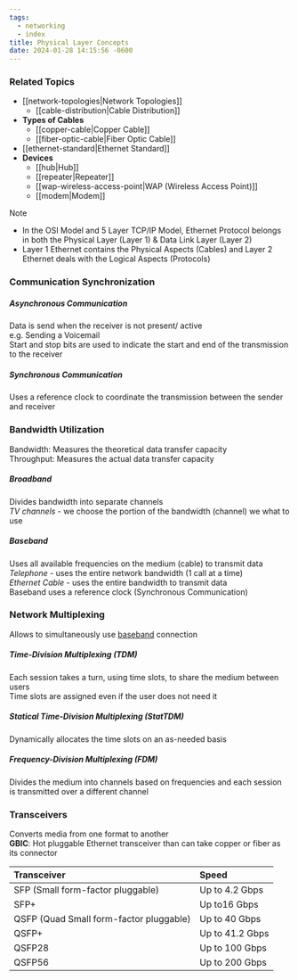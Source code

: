 ```yaml
---
tags:
  - networking
  - index
title: Physical Layer Concepts
date: 2024-01-28 14:15:56 -0600
---
```


### Related Topics

* [[network-topologies|Network Topologies]]
	- [[cable-distribution|Cable Distribution]]
* **Types of Cables**
	- [[copper-cable|Copper Cable]]
	- [[fiber-optic-cable|Fiber Optic Cable]]
* [[ethernet-standard|Ethernet Standard]]
* **Devices**
	- [[hub|Hub]]
	- [[repeater|Repeater]]
	- [[wap-wireless-access-point|WAP (Wireless Access Point)]]
	- [[modem|Modem]]

> [!NOTE]
> - In the OSI Model and 5 Layer TCP/IP Model, Ethernet Protocol belongs in both the Physical Layer (Layer 1) & Data Link Layer (Layer 2)
> - Layer 1 Ethernet contains the Physical Aspects (Cables) and Layer 2 Ethernet deals with the Logical Aspects (Protocols)

### Communication Synchronization

##### Asynchronous Communication
Data is send when the receiver is not present/ active    
e.g. Sending a Voicemail  
Start and stop bits are used to indicate the start and end of the transmission to the receiver

##### Synchronous Communication  
Uses a reference clock to coordinate the transmission between the sender and receiver

### Bandwidth Utilization

Bandwidth: Measures the theoretical data transfer capacity  
Throughput: Measures the actual data transfer capacity

##### Broadband
Divides bandwidth into separate channels  
*TV channels* - we choose the portion of the bandwidth (channel) we what to use

##### Baseband  
Uses all available frequencies on the medium (cable) to transmit data  
*Telephone* - uses the entire network bandwidth (1 call at a time)  
*Ethernet Cable* - uses the entire bandwidth to transmit data  
Baseband uses a reference clock (Synchronous Communication)

### Network Multiplexing

Allows to simultaneously use <u>baseband</u> connection

##### Time-Division Multiplexing (TDM)
Each session takes a turn, using time slots, to share the medium between users  
Time slots are assigned even if the user does not need it

##### Statical Time-Division Multiplexing (StatTDM)
Dynamically allocates the time slots on an as-needed basis

##### Frequency-Division Multiplexing (FDM)
Divides the medium into channels based on frequencies and each session is transmitted over a different channel

### Transceivers

Converts media from one format to another  
**GBIC**: Hot pluggable Ethernet transceiver than can take copper or fiber as its connector

| Transceiver                             | Speed           |
| :-------------------------------------- | :-------------- |
| SFP (Small form-factor pluggable)       | Up to 4.2 Gbps  |
| SFP+                                    | Up to16 Gbps    |
| QSFP (Quad Small form-factor pluggable) | Up to 40 Gbps   |
| QSFP+                                   | Up to 41.2 Gbps |
| QSFP28                                  | Up to 100 Gbps  |
| QSFP56                                  | Up to 200 Gbps  |

